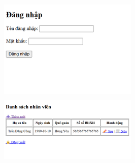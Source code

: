 <br>

<div align="center">
    <p align="center">
        <img src="login.png" alt="AIoTLab Logo" width="400"/>
        <br><br>
        <img src="form.png" alt="AIoTLab Logo" width="400"/>
    </p>
